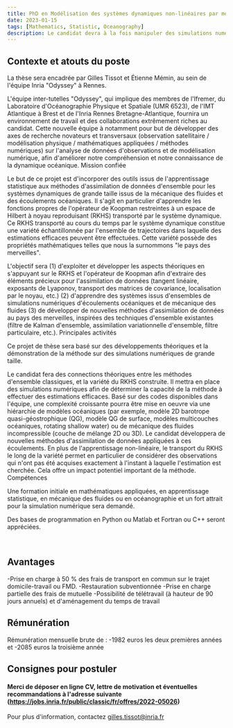 ```yaml
---
title: PhD en Modélisation des systèmes dynamiques non-linéaires par méthodes d'ensemble dans des espaces à noyaux reproduisants via l'opérateur de Koopman.
date: 2023-01-15
tags: [Mathematics, Statistic, Oceanography]
description: Le candidat devra à la fois manipuler des simulations numériques de taille modérées à grandes 2D et 3D.
---
```


## Contexte et atouts du poste

La thèse sera encadrée par Gilles Tissot et Étienne Mémin, au sein de l'équipe Inria "Odyssey" à Rennes.

L'équipe inter-tutelles "Odyssey", qui implique des membres de l'Ifremer, du Laboratoire d'Océanographie Physique et Spatiale (UMR 6523), de l'IMT Atlantique à Brest et de l'Inria Rennes Bretagne-Atlantique, fournira un environnement de travail et des collaborations extrêmement riches au candidat. Cette nouvelle équipe à notamment pour but de développer des axes de recherche novateurs et transversaux (observation satellitaire / modélisation physique / mathématiques appliquées / méthodes numériques) sur l'analyse de données d'observations et de modélisation numérique, afin d'améliorer notre compréhension et notre connaissance de la dynamique océanique.
Mission confiée

Le but de ce projet est d'incorporer des outils issus de l'apprentissage statistique aux méthodes d'assimilation de données d'ensemble pour les systèmes dynamiques de grande taille issus de la mécanique des fluides et des écoulements océaniques. Il s'agit en particulier d'apprendre les fonctions propres de l'opérateur de Koopman restreintes à un espace de Hilbert à noyau reproduisant (RKHS) transporté par le système dynamique. Ce RKHS transporté au cours du temps par le système dynamique constitue une variété échantillonnée par l'ensemble de trajectoires dans laquelle des estimations efficaces peuvent être effectuées. Cette variété possède des propriétés mathématiques telles que nous la surnommons "le pays des merveilles".

L'objectif sera (1) d'exploiter et développer les aspects théoriques en s'appuyant sur le RKHS et l'opérateur de Koopman afin d'extraire des éléments précieux pour l'assimilation de données (tangent linéaire, exposants de Lyaponov, transport des matrices de covariance, localisation par le noyau, etc.) (2) d'apprendre des systèmes issus d'ensembles de simulations numériques d'écoulements océaniques et de mécanique des fluides (3) de développer de nouvelles méthodes d'assimilation de données au pays des merveilles, inspirées des techniques d'ensemble existantes (filtre de Kalman d'ensemble, assimilation variationnelle d'ensemble, filtre particulaire, etc.).
Principales activités

Ce projet de thèse sera basé sur des développements théoriques et la démonstration de la méthode sur des simulations numériques de grande taille.

Le candidat fera des connections théoriques entre les méthodes d'ensemble classiques, et la variété du RKHS construite. Il mettra en place des simulations numériques afin de déterminer la capacité de la méthode à effectuer des estimations efficaces. Basé sur des codes disponibles dans l'équipe, une complexité croissante pourra être mise en oeuvre via une hiérarchie de modèles océaniques (par exemple, modèle 2D barotrope quasi-géostrophique (QG), modèle QG de surface, modèles multicouches océaniques, rotating shallow water) ou de mécanique des fluides incompressible (couche de mélange 2D ou 3D). Le candidat développera de nouvelles méthodes d'assimilation de données appliquées à ces écoulements. En plus de l'apprentissage non-linéaire, le transport du RKHS le long de la variété permet en particulier de considérer des observations qui n'ont pas été acquises exactement à l'instant à laquelle l'estimation est cherchée. Cela offre un impact potentiel important de la méthode.
Compétences

Une formation initiale en mathématiques appliquées, en apprentissage statistique, en mécanique des fluides ou en océanographie et un fort attrait pour la simulation numérique sera demandé.

Des bases de programmation en Python ou Matlab et Fortran ou C++ seront appréciées.

 
## Avantages

-Prise en charge à 50 % des frais de transport en commun sur le trajet domicile-travail ou FMD.
-Restauration subventionnée
-Prise en charge partielle des frais de mutuelle
-Possibilité de télétravail (à hauteur de 90 jours annuels) et d'aménagement du temps de travail

## Rémunération

Rémunération mensuelle brute de :
-1982 euros les deux premières années et
-2085 euros la troisième année

## Consignes pour postuler

#### Merci de déposer en ligne CV, lettre de motivation et éventuelles recommandations à l'adresse suivante (https://jobs.inria.fr/public/classic/fr/offres/2022-05026) 

Pour plus d'information, contactez gilles.tissot@inria.fr
